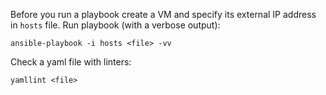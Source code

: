 Before you run a playbook create a VM and specify its external IP address in ``hosts`` file.
Run playbook (with a verbose output):
```
ansible-playbook -i hosts <file> -vv
```
Check a yaml file with linters:
```
yamllint <file>
```
